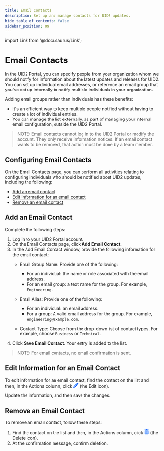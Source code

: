 ```yaml
---
title: Email Contacts
description: Set up and manage contacts for UID2 updates.
hide_table_of_contents: false
sidebar_position: 09
---
```


import Link from '@docusaurus/Link';

# Email Contacts

In the UID2 Portal, you can specify people from your organization whom we should notify for information about the latest updates and releases for UID2. You can set up individual email addresses, or reference an email group that you've set up internally to notify multiple individuals in your organization.

Adding email groups rather than individuals has these benefits:
- It's an efficient way to keep multiple people notified without having to create a lot of individual entries.
- You can manage the list externally, as part of managing your internal email configuration, outside the UID2 Portal.

>NOTE: Email contacts cannot log in to the UID2 Portal or modify the account. They only receive information notices. If an email contact wants to be removed, that action must be done by a team member.

## Configuring Email Contacts

On the Email Contacts page, you can perform all activities relating to configuring individuals who should be notified about UID2 updates, including the following:

- [Add an email contact](#add-an-email-contact)
- [Edit information for an email contact](#edit-information-for-an-email-contact)
- [Remove an email contact](#remove-an-email-contact)

## Add an Email Contact

Complete the following steps:

1. Log in to your UID2 Portal account.
1. On the Email Contacts page, click **Add Email Contact**.
2. In the Add Email Contact window, provide the following information for the email contact:
   - Email Group Name: Provide one of the following:
   
     - For an individual: the name or role associated with the email address.
     - For an email group: a text name for the group. For example, `Engineering`.
   - Email Alias: Provide one of the following:
   
     - For an individual: an email address.
     - For a group: A valid email address for the group. For example, `engineering@example.com`.
   - Contact Type: Choose from the drop-down list of contact types. For example, choose `Business` or `Technical`.
3. Click **Save Email Contact**. Your entry is added to the list. 

>NOTE: For email contacts, no email confirmation is sent.

## Edit Information for an Email Contact

To edit information for an email contact, find the contact on the list and then, in the Actions column, click ![the Edit icon](images/icon-pencil-solid.png) (the Edit icon).

Update the information, and then save the changes.

## Remove an Email Contact

To remove an email contact, follow these steps:

1. Find the contact on the list and then, in the Actions column, click ![the Delete icon](images/icon-trash-can-solid.png) (the Delete icon).
1. At the confirmation message, confirm deletion.
